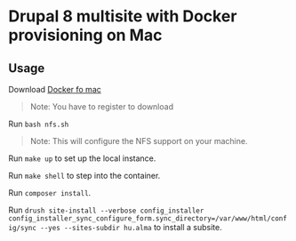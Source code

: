 # Drupal 8 multisite with Docker provisioning on Mac

## Usage

Download [Docker fo mac](https://store.docker.com/editions/community/docker-ce-desktop-mac) 

> Note: You have to register to download

Run `bash nfs.sh`
> Note: This will configure the NFS support on your machine.

Run `make up` to set up the local instance.

Run `make shell` to step into the container.

Run `composer install`.

Run `drush site-install --verbose config_installer config_installer_sync_configure_form.sync_directory=/var/www/html/config/sync --yes --sites-subdir hu.alma` to install a subsite. 